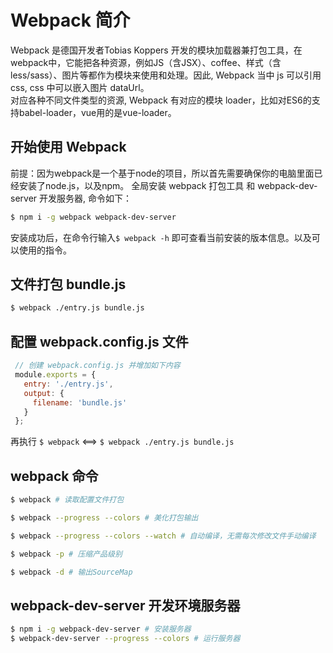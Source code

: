 # Webpack 简介
Webpack 是德国开发者Tobias Koppers 开发的模块加载器兼打包工具，在webpack中，它能把各种资源，例如JS（含JSX）、coffee、样式（含less/sass）、图片等都作为模块来使用和处理。因此, Webpack 当中 js 可以引用 css, css 中可以嵌入图片 dataUrl。  
对应各种不同文件类型的资源, Webpack 有对应的模块 loader，比如对ES6的支持babel-loader，vue用的是vue-loader。
## 开始使用 Webpack
前提：因为webpack是一个基于node的项目，所以首先需要确保你的电脑里面已经安装了node.js，以及npm。
全局安装 webpack 打包工具 和 webpack-dev-server 开发服务器, 命令如下：
```bash
$ npm i -g webpack webpack-dev-server
```
安装成功后，在命令行输入`$ webpack -h` 即可查看当前安装的版本信息。以及可以使用的指令。
## 文件打包 bundle.js
```bash
$ webpack ./entry.js bundle.js
```
## 配置 webpack.config.js 文件
```javascript
 // 创建 webpack.config.js 并增加如下内容
 module.exports = {
   entry: './entry.js',
   output: {
     filename: 'bundle.js'
   }
 };
 ```
 再执行 `$ webpack` <==> `$ webpack ./entry.js bundle.js`  

## webpack 命令
```bash
$ webpack # 读取配置文件打包

$ webpack --progress --colors # 美化打包输出

$ webpack --progress --colors --watch # 自动编译，无需每次修改文件手动编译

$ webpack -p # 压缩产品级别

$ webpack -d # 输出SourceMap
```

## webpack-dev-server 开发环境服务器
```bash
$ npm i -g webpack-dev-server # 安装服务器
$ webpack-dev-server --progress --colors # 运行服务器
```
